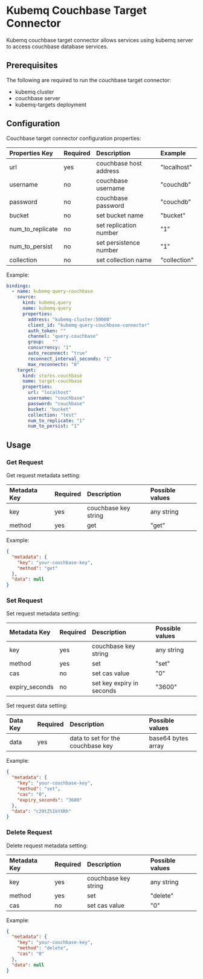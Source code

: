 # Kubemq Couchbase Target Connector

Kubemq couchbase target connector allows services using kubemq server to access couchbase database services.

## Prerequisites
The following are required to run the couchbase target connector:

- kubemq cluster
- couchbase server
- kubemq-targets deployment

## Configuration

Couchbase target connector configuration properties:

| Properties Key   | Required | Description            | Example          |
|:-----------------|:---------|:-----------------------|:-----------------|
| url              | yes      | couchbase host address | "localhost"      |
| username         | no       | couchbase username     | "couchdb"        |
| password         | no       | couchbase password     | "couchdb"        |
| bucket           | no       | set bucket name        | "bucket"         |
| num_to_replicate | no       | set replication number | "1"              |
| num_to_persist   | no       | set persistence number | "1"              |
| collection       | no       | set collection name    | "collection"     |



Example:

```yaml
bindings:
  - name: kubemq-query-couchbase
    source:
      kind: kubemq.query
      name: kubemq-query
      properties:
        address: "kubemq-cluster:50000"
        client_id: "kubemq-query-couchbase-connector"
        auth_token: ""
        channel: "query.couchbase"
        group:   ""
        concurrency: "1"
        auto_reconnect: "true"
        reconnect_interval_seconds: "1"
        max_reconnects: "0"
    target:
      kind: stores.couchbase
      name: target-couchbase
      properties:
        url: "localhost"
        username: "couchbase"
        password: "couchbase"
        bucket: "bucket"
        collection: "test"
        num_to_replicate: "1"
        num_to_persist: "1"
```

## Usage

### Get Request

Get request metadata setting:

| Metadata Key | Required | Description      | Possible values |
|:-------------|:---------|:-----------------|:----------------|
| key          | yes      | couchbase key string | any string      |
| method       | yes      | get              | "get"           |


Example:

```json
{
  "metadata": {
    "key": "your-couchbase-key",
    "method": "get"
  },
  "data": null
}
```

### Set Request

Set request metadata setting:

| Metadata Key   | Required | Description               | Possible values  |
|:---------------|:---------|:--------------------------|:-----------------|
| key            | yes      | couchbase key string      | any string       |
| method         | yes      | set                       | "set"            |
| cas            | no       | set cas value             | "0"              |
| expiry_seconds | no       | set key expiry in seconds | "3600"           |

Set request data setting:

| Data Key | Required | Description                   | Possible values     |
|:---------|:---------|:------------------------------|:--------------------|
| data     | yes      | data to set for the couchbase key | base64 bytes array |

Example:

```json
{
  "metadata": {
    "key": "your-couchbase-key",
    "method": "set",
    "cas": "0",
    "expiry_seconds": "3600"
  },
  "data": "c29tZS1kYXRh" 
}
```
### Delete Request

Delete request metadata setting:

| Metadata Key   | Required | Description               | Possible values  |
|:---------------|:---------|:--------------------------|:-----------------|
| key            | yes      | couchbase key string      | any string       |
| method         | yes      | set                       | "delete"            |
| cas            | no       | set cas value             | "0"              |


Example:

```json
{
  "metadata": {
    "key": "your-couchbase-key",
    "method": "delete",
    "cas": "0"
  },
  "data": null
}
```
